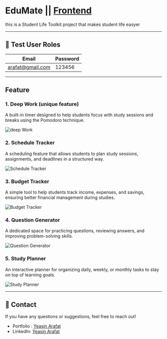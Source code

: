 # EduMate  || [Frontend](https://stu-tool-fr.vercel.app)

this is a Student Life Toolkit project that makes student life easyer

---
## 👥 Test User Roles

 Email                    | Password |
--------------------------|----------|
 arafat@gmail.com         | 123456   |
---

## Feature 

### 1. Deep Work (unique feature)  

A built-in timer designed to help students focus with study sessions and breaks using the Pomodoro technique.   

![deep Work](https://res.cloudinary.com/dlrktntvb/image/upload/v1756959050/screencapture-stu-tool-fr-vercel-app-timer-2025-09-04-10_07_27_uhpryq.png)  

### 2. Schedule Tracker  

A scheduling feature that allows students to plan study sessions, assignments, and deadlines in a structured way.  

![Schedule Tracker](https://res.cloudinary.com/dlrktntvb/image/upload/v1756959050/screencapture-stu-tool-fr-vercel-app-schedule-2025-09-04-10_01_59_mrmaem.png)  

### 3. Budget Tracker    

A simple tool to help students track income, expenses, and savings, ensuring better financial management during studies.  

![Budget Tracker](https://res.cloudinary.com/dlrktntvb/image/upload/v1756959235/Screenshot_2025-09-04_100503_z7mlvm.png)  

### 4. Question Generator  

A dedicated space for practicing questions, reviewing answers, and improving problem-solving skills.  

![Question Generator](https://res.cloudinary.com/dlrktntvb/image/upload/v1756959099/screencapture-stu-tool-fr-vercel-app-question-2025-09-04-10_05_26_pw1wxk.png)  

### 5. Study Planner  

An interactive planner for organizing daily, weekly, or monthly tasks to stay on top of learning goals.  

![Study Planner](https://res.cloudinary.com/dlrktntvb/image/upload/v1756959050/screencapture-stu-tool-fr-vercel-app-planner-2025-09-04-10_06_28_uih6he.png)    

--- 

## 📧 Contact
If you have any questions or suggestions, feel free to reach out!  

* Portfolio : [Yeasin Arafat](https://yeasin-arafat-portfolio.netlify.app)
* LinkedIn: [Yeasin Arafat](https://www.linkedin.com/in/yeasinarafat121)
